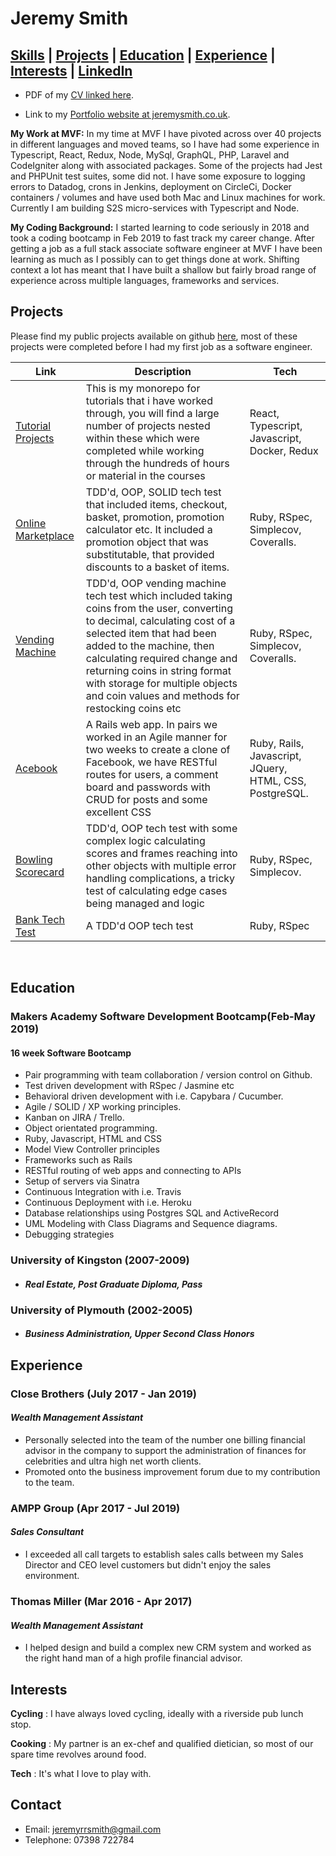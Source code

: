 # Jeremy Smith

##  [Skills](#skills) | [Projects](#projects) | [Education](#education) | [Experience](#experience) | [Interests](#interests) | [LinkedIn](https://www.linkedin.com/in/jeremy-smith-2b3a9b15/)

- PDF of my [CV linked here](https://github.com/JRRS1982/CV/blob/master/JeremySmithResume.pdf).

- Link to my [Portfolio website at jeremysmith.co.uk](https://jeremysmith.co.uk/).

**My Work at MVF:** In my time at MVF I have pivoted across over 40 projects in different languages and moved teams, so I have had some experience in Typescript, React, Redux, Node, MySql, GraphQL, PHP, Laravel and CodeIgniter along with associated packages. Some of the projects had Jest and PHPUnit test suites, some did not. I have some exposure to logging errors to Datadog, crons in Jenkins, deployment on CircleCi, Docker containers / volumes and have used both Mac and Linux machines for work. Currently I am building S2S micro-services with Typescript and Node.

**My Coding Background:** I started learning to code seriously in 2018 and took a coding bootcamp in Feb 2019 to fast track my career change. After getting a job as a full stack associate software engineer at MVF I have been learning as much as I possibly can to get things done at work. Shifting context a lot has meant that I have built a shallow but fairly broad range of experience across multiple languages, frameworks and services.

## <a name="projects">Projects</a>

Please find my public projects available on github [here](https://github.com/JRRS1982?tab=repositories), most of these projects were completed before I had my first job as a software engineer.

 Link | Description | Tech
--- | --- | ---
[Tutorial Projects](https://github.com/JRRS1982/TutorialProjects) | This is my monorepo for tutorials that i have worked through, you will find a large number of projects nested within these which were completed while working through the hundreds of hours or material in the courses | React, Typescript, Javascript, Docker, Redux
[Online Marketplace](https://github.com/JRRS1982/Online-marketplace)| TDD'd, OOP, SOLID tech test that included items, checkout, basket, promotion, promotion calculator etc. It included a promotion object that was substitutable, that provided discounts to a basket of items. | Ruby, RSpec, Simplecov, Coveralls.
[Vending Machine](https://github.com/JRRS1982/vending_machine)| TDD'd, OOP vending machine tech test which included taking coins from the user, converting to decimal, calculating cost of a selected item that had been added to the machine, then calculating required change and returning coins in string format with storage for multiple objects and coin values and methods for restocking coins etc | Ruby, RSpec, Simplecov, Coveralls.
[Acebook](https://github.com/JRRS1982/acebook-business-logic)| A Rails web app. In pairs we worked in an Agile manner for two weeks to create a clone of Facebook, we have RESTful routes for users, a comment board and passwords with CRUD for posts and some excellent CSS | Ruby, Rails, Javascript, JQuery, HTML, CSS, PostgreSQL.
[Bowling Scorecard](https://github.com/JRRS1982/bowling_scorecard_v2)| TDD'd, OOP tech test with some complex logic calculating scores and frames reaching into other objects with multiple error handling complications, a tricky test of calculating edge cases being managed and logic | Ruby, RSpec, Simplecov.
[Bank Tech Test](https://github.com/JRRS1982/Bank_Tech_Test)| A TDD'd OOP tech test | Ruby, RSpec

<br>

## <a name="education">Education</a>

### Makers Academy Software Development Bootcamp(Feb-May 2019)

#### 16 week Software Bootcamp

* Pair programming with team collaboration / version control on Github.
* Test driven development with RSpec / Jasmine etc
* Behavioral driven development with i.e. Capybara / Cucumber.
* Agile / SOLID / XP  working principles.
* Kanban on JIRA / Trello.
* Object orientated programming.
* Ruby, Javascript, HTML and CSS
* Model View Controller principles
* Frameworks such as Rails
* RESTful routing of web apps and connecting to APIs
* Setup of servers via Sinatra
* Continuous Integration with i.e. Travis
* Continuous Deployment with i.e. Heroku
* Database relationships using Postgres SQL and ActiveRecord
* UML Modeling with Class Diagrams and Sequence diagrams.
* Debugging strategies

### University of Kingston (2007-2009)

- #### *Real Estate, Post Graduate Diploma, Pass*

### University of Plymouth (2002-2005)

- #### *Business Administration, Upper Second Class Honors*

## <a name="experience">Experience</a>

### Close Brothers (July 2017 - Jan 2019)

#### *Wealth Management Assistant*

* Personally selected into the team of the number one billing financial advisor in the company to support the administration of finances for celebrities and ultra high net worth clients.
* Promoted onto the business improvement forum due to my contribution to the team.

### AMPP Group (Apr 2017 - Jul 2019)

#### *Sales Consultant*

* I exceeded all call targets to establish sales calls between my Sales Director and CEO level customers but didn't enjoy the sales environment.

### Thomas Miller (Mar 2016 - Apr 2017)

#### *Wealth Management Assistant*

* I helped design and build a complex new CRM system and worked as the right hand man of a high profile financial advisor.

## <a name="interests">Interests</a>

**Cycling** : I have always loved cycling, ideally with a riverside pub lunch stop.

**Cooking** : My partner is an ex-chef and qualified dietician, so most of our spare time revolves around food.

**Tech** : It's what I love to play with.

## <a name="contact">Contact</a>

* Email: jeremyrrsmith@gmail.com
* Telephone: 07398 722784
